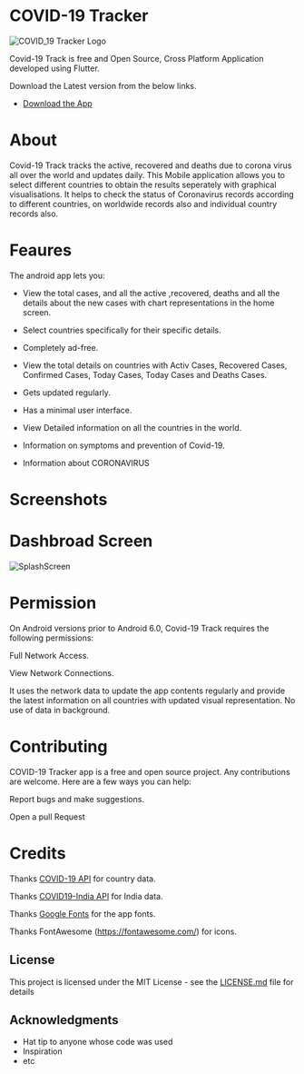 # COVID-19 Tracker

![COVID_19 Tracker Logo](https://github.com/ratnapriya4g/cornavirus_tracker/blob/master/lib/Screenshots/app_images.png)

Covid-19 Track is free and Open Source, Cross Platform Application developed using Flutter.

Download the Latest version from the below links.
- [Download the App](https://drive.google.com/file/d/1YogIgqNInvLBFgtm2Qy8BaKbBy6Y73cg/view?usp=drivesdk)

# About

Covid-19 Track tracks the active, recovered and deaths due to corona virus all over the world and updates daily.
This Mobile application allows you to select different countries to obtain the results seperately with graphical visualisations.
It helps to check the status of Coronavirus records according to different countries, on worldwide records also and individual country records also.

# Feaures

The android app lets you:

* View the total cases, and all the active ,recovered, deaths and all the details about the new cases with chart representations in the home screen.


* Select countries specifically for their specific details.


* Completely ad-free.


* View the total details on countries with Activ Cases, Recovered Cases, Confirmed Cases, Today Cases, Today Cases and Deaths Cases.


* Gets updated regularly.


* Has a minimal user interface.


* View Detailed information on all the countries in the world.


* Information on symptoms and prevention of Covid-19.


* Information about CORONAVIRUS

# Screenshots

# Dashbroad Screen

![SplashScreen](https://github.com/ratnapriya4g/cornavirus_tracker/blob/master/lib/Screenshots/home_page.jpeg)

# Permission


On Android versions prior to Android 6.0, Covid-19 Track requires the following permissions:


Full Network Access.


View Network Connections.


It uses the network data to update the app contents regularly and provide the latest information on all countries with updated visual representation. No use of data in background.

# Contributing

COVID-19 Tracker app is a free and open source project. Any contributions are welcome. Here are a few ways you can help:

Report bugs and make suggestions.


Open a pull Request


# Credits


  Thanks [COVID-19 API](https://covidtracking.com/api) for country data.


Thanks [COVID19-India API](https://api.covid19india.org/) for India data.


Thanks [Google Fonts](https://fonts.google.com/) for the app fonts.


Thanks FontAwesome (https://fontawesome.com/) for icons.



## License

This project is licensed under the MIT License - see the [LICENSE.md](LICENSE.md) file for details

## Acknowledgments

* Hat tip to anyone whose code was used
* Inspiration
* etc

